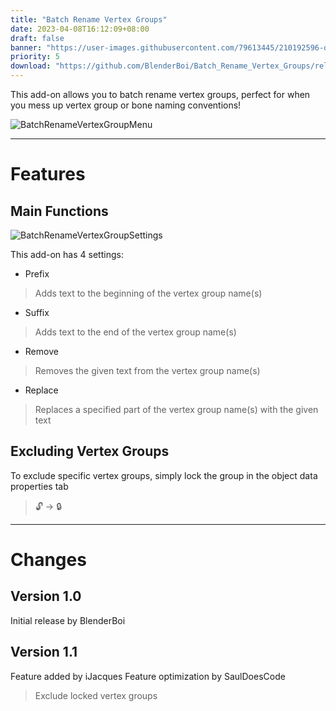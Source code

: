 ```yaml
---
title: "Batch Rename Vertex Groups"
date: 2023-04-08T16:12:09+08:00
draft: false
banner: "https://user-images.githubusercontent.com/79613445/210192596-d9dbc313-6bc7-4380-b935-d75442cf23ee.png"
priority: 5
download: "https://github.com/BlenderBoi/Batch_Rename_Vertex_Groups/releases/download/v1.1.0/Batch_Rename_Vertex_Groups-1.1.0.zip"
---
```





<!-- ![Banner](https://user-images.githubusercontent.com/79613445/210192596-d9dbc313-6bc7-4380-b935-d75442cf23ee.png) -->

This add-on allows you to batch rename vertex groups, perfect for when you mess up vertex group or bone naming conventions!


![BatchRenameVertexGroupMenu](https://user-images.githubusercontent.com/79613445/210192599-ae2eb247-6148-48e4-bdc7-e954969153a3.png)

---
# Features

## Main Functions

![BatchRenameVertexGroupSettings](https://user-images.githubusercontent.com/79613445/210192605-f9029383-ed23-4896-bba3-57864e15e3e0.png)


This add-on has 4 settings:

- Prefix
> Adds text to the beginning of the vertex group name(s)
- Suffix
> Adds text to the end of the vertex group name(s)
- Remove
> Removes the given text from the vertex group name(s)
- Replace
> Replaces a specified part of the vertex group name(s) with the given text

## Excluding Vertex Groups

To exclude specific vertex groups, simply lock the group in the object data properties tab
>🔓 -> 🔒

---
# Changes

## Version 1.0
Initial release by BlenderBoi

## Version 1.1
Feature added by iJacques
Feature optimization by SaulDoesCode
> Exclude locked vertex groups
